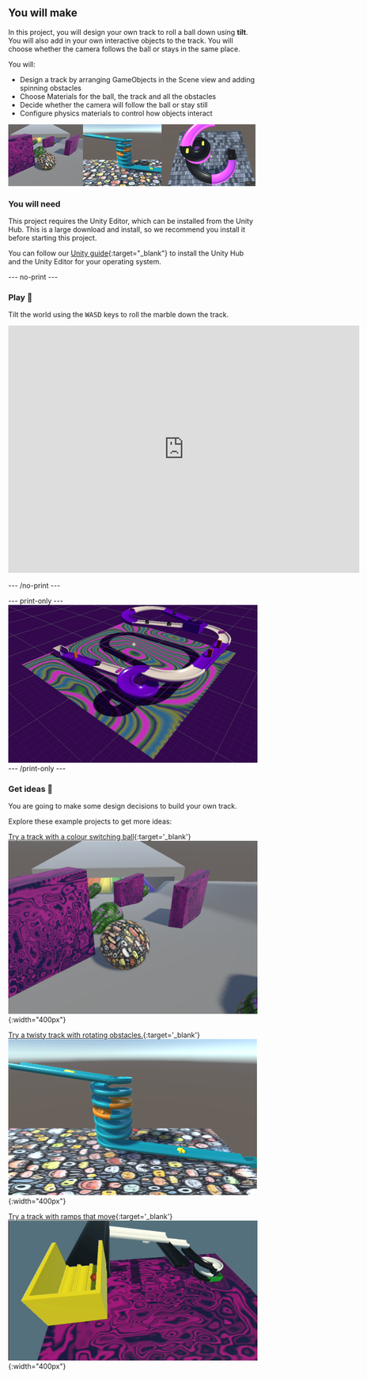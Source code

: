 ## You will make

In this project, you will design your own track to roll a ball down using **tilt**. You will also add in your own interactive objects to the track. You will choose whether the camera follows the ball or stays in the same place. 

You will:

+ Design a track by arranging GameObjects in the Scene view and adding spinning obstacles
+ Choose Materials for the ball, the track and all the obstacles
+ Decide whether the camera will follow the ball or stay still
+ Configure physics materials to control how objects interact

![A strip of example project images.](images/final-strip.png)

### You will need

This project requires the Unity Editor, which can be installed from the Unity Hub. This is a large download and install, so we recommend you install it before starting this project.

You can follow our [Unity guide](https://projects.raspberrypi.org/en/projects/unity-guide){:target="_blank"} to install the Unity Hub and the Unity Editor for your operating system.

--- no-print ---

### Play 🎡

Tilt the world using the <kbd>WASD</kbd> keys to roll the marble down the track.

<iframe allowtransparency="true" width="710" height="500" src="https://raspberrypilearning.github.io/unity-webgl/TrackDesigner" scrolling = "no" frameborder="0"></iframe>

--- /no-print ---

--- print-only ---
![A purple grid showing a 3D bird's eye view of a purple and white theme park style racetrack with various obstacles on each part of the race which is an example result of this project](images/final-project.png)
--- /print-only ---

### Get ideas 💭

You are going to make some design decisions to build your own track.

Explore these example projects to get more ideas:

[Try a track with a colour switching ball](https://raspberrypilearning.github.io/unity-webgl/track){:target='_blank'}
![A tunnel with rainbow coloured tracks leading down to a pink plane. Up the hill in the distance are obstacles made from cubes and capsules.](images/spinning-things.png){:width="400px"}

[Try a twisty track with rotating obstacles.](https://raspberrypilearning.github.io/unity-webgl/TwistyTrack){:target='_blank'}
![A twisty track with rotating obstacles and an orange ball rolling down it.](images/twisty-track-static.png){:width="400px"}

[Try a track with ramps that move](https://raspberrypilearning.github.io/unity-webgl/TrackDesignerMoving/){:target='_blank'}
![A track with black and white down-ramps that step down, each perpendicular to the next, leading to a spiral ramp and, finally, a green goal. The tracks are moving backwards and forwards on the x and z planes.](images/moving-tracks.gif){:width="400px"}

